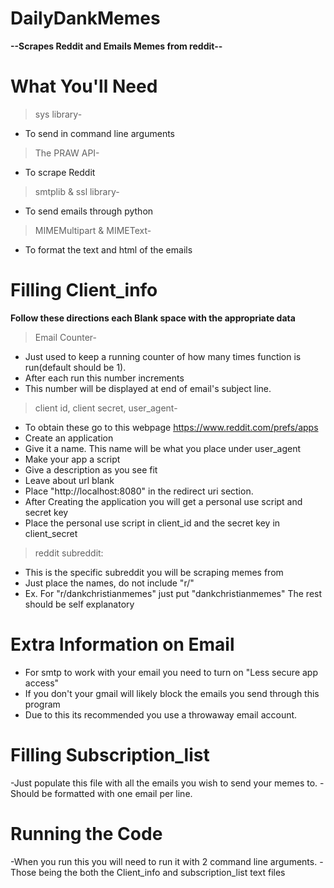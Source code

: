 # DailyDankMemes
**--Scrapes Reddit and Emails Memes from reddit--**

# What You'll Need
> sys library-
- To send in command line arguments
> The PRAW API-
- To scrape Reddit
> smtplib & ssl library-
- To send emails through python
> MIMEMultipart & MIMEText-
- To format the text and html of the emails

# Filling Client_info
**Follow these directions  each Blank space with the appropriate data**

> Email Counter-
- Just used to keep a running counter of how many times function is run(default should be 1). 
- After each run this number increments
- This number will be displayed at end of email's subject line.

> client id, client secret, user_agent-
- To obtain these go to this webpage https://www.reddit.com/prefs/apps
- Create an application
- Give it a name. This name will be what you place under user_agent
- Make your app a script
- Give a description as you see fit
- Leave about url blank
- Place "http://localhost:8080" in the redirect uri section.
- After Creating the application you will get a personal use script and secret key
- Place the personal use script in client_id and the secret key in client_secret

> reddit subreddit: 
- This is the specific subreddit you will be scraping memes from
- Just place the names, do not include "r/"
- Ex. For "r/dankchristianmemes" just put "dankchristianmemes"
   The rest should be self explanatory
   
# Extra Information on Email
- For smtp to work with your email you need to turn on "Less secure app access"
- If you don't your gmail will likely block the emails you send through this program
- Due to this its recommended you use a throwaway email account.

# Filling Subscription_list
-Just populate this file with all the emails you wish to send your memes to.
-Should be formatted with one email per line.

# Running the Code
-When you run this you will need to run it with 2 command line arguments. 
-Those being the both the Client_info and subscription_list text files
